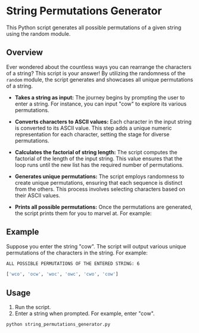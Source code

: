 # String Permutations Generator

This Python script generates all possible permutations of a given string using the random module.

## Overview

Ever wondered about the countless ways you can rearrange the characters of a string? This script is your answer! By utilizing the randomness of the `random` module, the script generates and showcases all unique permutations of a string.

- **Takes a string as input:** The journey begins by prompting the user to enter a string. For instance, you can input "cow" to explore its various permutations.

- **Converts characters to ASCII values:** Each character in the input string is converted to its ASCII value. This step adds a unique numeric representation for each character, setting the stage for diverse permutations.

- **Calculates the factorial of string length:** The script computes the factorial of the length of the input string. This value ensures that the loop runs until the new list has the required number of permutations.

- **Generates unique permutations:** The script employs randomness to create unique permutations, ensuring that each sequence is distinct from the others. This process involves selecting characters based on their ASCII values.

- **Prints all possible permutations:** Once the permutations are generated, the script prints them for you to marvel at. For example:

## Example
Suppose you enter the string "cow". The script will output various unique permutations of the characters in the string. For example:
```bash
ALL POSSIBLE PERMUTATIONS OF THE ENTERED STRING: 6

['wco', 'ocw', 'woc', 'owc', 'cwo', 'cow']
```

## Usage

1. Run the script.
2. Enter a string when prompted. For example, enter "cow".

```bash
python string_permutations_generator.py
```
